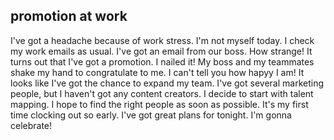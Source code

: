## promotion at work 
I've got a headache because of work stress.
I'm not myself today.
I check my work emails as usual.
I've got an email from our boss. How strange!
It turns out that I've got a promotion. 
I nailed it!
My boss and my teammates shake my hand to congratulate to me.
I can't tell you how hapyy I am!
It looks like I've got the chance to expand my team.
I've got several marketing people, but I haven't got any content creators.
I decide to start with talent mapping.
I hope to find the right people as soon as possible.
It's my first time clocking out so early.
I've got great plans for tonight.
I'm gonna celebrate!
